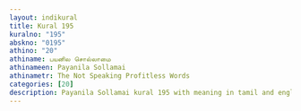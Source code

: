 ```yaml
---
layout: indikural
title: Kural 195
kuralno: "195"
abskno: "0195"
athino: "20"
athiname: பயனில சொல்லாமை
athinameen: Payanila Sollamai
athinametr: The Not Speaking Profitless Words
categories: [20]
description: Payanila Sollamai kural 195 with meaning in tamil and english 
---
```


